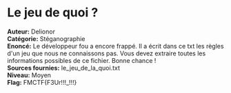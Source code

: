 # Le jeu de quoi ? 

**Auteur:** Delionor  
**Catégorie:** Stéganographie  
**Enoncé:** Le développeur fou a encore frappé. Il a écrit dans ce txt les règles d'un jeu que nous ne connaissons pas. Vous devez extraire toutes les informations possibles de ce fichier. Bonne chance !  
**Sources fournies:** le_jeu_de_la_quoi.txt  
**Niveau:** Moyen   
**Flag:** FMCTF{F3Ur!!!_!!!}